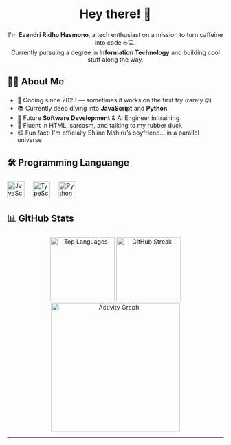 <h1 align="center">Hey there! 👋</h1>

###

<p align="center">
  I'm <strong>Evandri Ridho Hasmono</strong>, a tech enthusiast on a mission to turn caffeine into code ☕💻.<br />
  Currently pursuing a degree in <strong>Information Technology</strong> and building cool stuff along the way.
</p>

###

<h2 align="left">🙋‍♂️ About Me</h2>

###

<ul align="left">
  <li>🚀 Coding since 2023 — sometimes it works on the first try (rarely 🤓)</li>
  <li>📚 Currently deep diving into <strong>JavaScript</strong> and <strong>Python</strong></li>
  <li>🎯 Future <strong>Software Development</strong> & AI Engineer in training</li>
  <li>💬 Fluent in HTML, sarcasm, and talking to my rubber duck</li>
  <li>😆 Fun fact: I'm officially Shiina Mahiru’s boyfriend... in a parallel universe</li>
</ul>

###

<h2 align="left">🛠️ Programming Languange</h2>

###

<div align="left">
  <img src="https://cdn.jsdelivr.net/gh/devicons/devicon/icons/javascript/javascript-original.svg" height="40" alt="JavaScript" />
  <img width="12" />
  <img src="https://cdn.jsdelivr.net/gh/devicons/devicon/icons/typescript/typescript-original.svg" height="40" alt="TypeScript" />
  <img width="12" />
  <img src="https://cdn.jsdelivr.net/gh/devicons/devicon/icons/python/python-original.svg" height="40" alt="Python" />
</div>

###

<h2 align="left">📊 GitHub Stats</h2>

###

<div align="center">
  <img src="https://github-readme-stats.vercel.app/api/top-langs?username=EvandriRidho&layout=compact&theme=dracula&card_width=320" height="150" alt="Top Languages" />
  <img src="https://streak-stats.demolab.com?user=EvandriRidho&theme=dracula&hide_border=false&border_radius=5" height="150" alt="GitHub Streak" />
  <img src="https://github-readme-activity-graph.vercel.app/graph?username=EvandriRidho&theme=react-dark&area=true&radius=16" height="300" alt="Activity Graph" />
</div>

---

